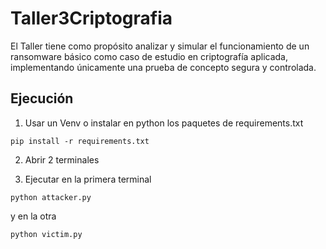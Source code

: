 # Taller3Criptografia

El Taller tiene como propósito analizar y simular el funcionamiento de un ransomware básico como caso de estudio en criptografía aplicada, implementando únicamente una prueba de concepto segura y controlada.

## Ejecución

1. Usar un Venv o instalar en python los paquetes de requirements.txt

```
pip install -r requirements.txt
```

2. Abrir 2 terminales

3. Ejecutar en la primera terminal

```
python attacker.py
```

y en la otra

```
python victim.py
```
